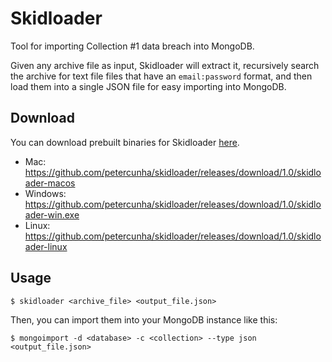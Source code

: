 # Skidloader
Tool for importing Collection #1 data breach into MongoDB. 

Given any archive file as input, Skidloader will extract it, recursively search the archive for text file files that have an `email:password` format, and then load them into a single JSON file for easy importing into MongoDB.

## Download
You can download prebuilt binaries for Skidloader [here](https://github.com/petercunha/skidloader/releases).

- Mac: https://github.com/petercunha/skidloader/releases/download/1.0/skidloader-macos
- Windows: https://github.com/petercunha/skidloader/releases/download/1.0/skidloader-win.exe
- Linux: https://github.com/petercunha/skidloader/releases/download/1.0/skidloader-linux

## Usage
`$ skidloader <archive_file> <output_file.json>`

Then, you can import them into your MongoDB instance like this:

`$ mongoimport -d <database> -c <collection> --type json <output_file.json>`
